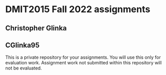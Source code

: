 # DMIT2015 Fall 2022 assignments

## Christopher Glinka

## CGlinka95

This is a private repository for your assignments. 
You will use this only for evaluation work. 
Assignment work not submitted within this repository will not be evaluated.
